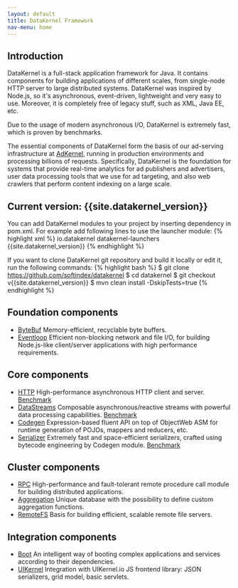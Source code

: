 ```yaml
---
layout: default
title: DataKernel Framework
nav-menu: home
---
```


## Introduction

DataKernel is a full-stack application framework for Java. It contains components for building applications of different scales, from single-node HTTP server to large distributed systems. DataKernel was inspired by Node.js, so it's asynchronous, event-driven, lightweight and very easy to use. Moreover, it is completely free of legacy stuff, such as XML, Java EE, etc.

Due to the usage of modern asynchronous I/O, DataKernel is extremely fast, which is proven by benchmarks.

The essential components of DataKernel form the basis of our ad-serving infrastructure at [AdKernel](http://adkernel.com), running in production environments and processing billions of requests. Specifically, DataKernel is the foundation for systems that provide real-time analytics for ad publishers and advertisers, user data processing tools that we use for ad targeting, and also web crawlers that perform content indexing on a large scale.

## Current version:  **{{site.datakernel_version}}**

You can add DataKernel modules to your project by inserting dependency in pom.xml. For example add following lines to use the launcher module: 
{% highlight xml %}
<dependency>
    <groupId>io.datakernel</groupId>
    <artifactId>datakernel-launchers</artifactId>
    <version>{{site.datakernel_version}}</version>
</dependency>
{% endhighlight %}

If you want to clone DataKernel git repository and build it locally or edit it, run the following commands:
{% highlight bash %}
$ git clone https://github.com/softindex/datakernel
$ cd datakernel
$ git checkout v{{site.datakernel_version}}
$ mvn clean install -DskipTests=true
{% endhighlight %}

## Foundation components

* [ByteBuf](/docs/modules/bytebuf.html) Memory-efficient, recyclable byte buffers.
* [Eventloop](/docs/modules/eventloop.html) Efficient non-blocking network and file I/O, for building Node.js-like client/server applications with high performance requirements.

## Core components

* [HTTP](/docs/modules/http.html) High-performance asynchronous HTTP client and server. [Benchmark](/docs/modules/http.html#benchmark)
* [DataStreams](/docs/modules/streams.html) Composable asynchronous/reactive streams with powerful data processing capabilities. [Benchmark](/docs/modules/streams.html#benchmark)
* [Codegen](/docs/modules/codegen.html) Expression-based fluent API on top of ObjectWeb ASM for runtime generation of POJOs, mappers and reducers, etc.
* [Serializer](/docs/modules/serializer.html) Extremely fast and space-efficient serializers, crafted using bytecode engineering by Codegen module. [Benchmark](/docs/modules/serializer.html#benchmark)

## Cluster components

* [RPC](/docs/modules/rpc.html) High-performance and fault-tolerant remote procedure call module for building distributed applications.
* [Aggregation](/docs/modules/aggregation.html) Unique database with the possibility to define custom aggregation functions.
* [RemoteFS](/docs/modules/remotefs.html) Basis for building efficient, scalable remote file servers.

## Integration components
 
* [Boot](/docs/modules/boot.html) An intelligent way of booting complex applications and services according to their dependencies.
* [UIKernel](/docs/modules/uikernel.html) Integration with UIKernel.io JS frontend library: JSON serializers, grid model, basic servlets.